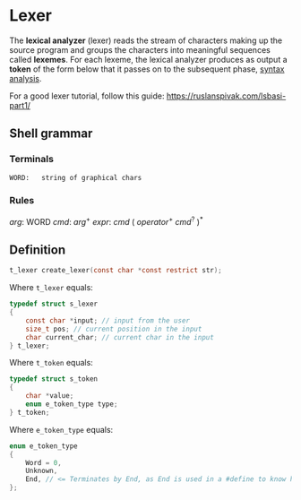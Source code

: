 # Lexer

The **lexical analyzer** (lexer) reads the stream of characters making up the source program and groups the characters into meaningful sequences called **lexemes**.
For each lexeme, the lexical analyzer produces as output a **token** of the form below that it passes on to the subsequent phase, [syntax analysis](../parser/README.md).

For a good lexer tutorial, follow this guide: https://ruslanspivak.com/lsbasi-part1/

## Shell grammar

### Terminals

```txt
WORD:	string of graphical chars
```

### Rules

_arg_: WORD
_cmd_: _arg_<sup>+</sup>
_expr_: _cmd_ ( _operator_<sup>+</sup> _cmd_<sup>?</sup> )<sup>\*</sup>

## Definition

```c
t_lexer create_lexer(const char *const restrict str);
```

Where `t_lexer` equals:

```c
typedef struct s_lexer
{
	const char *input; // input from the user
	size_t pos; // current position in the input
	char current_char; // current char in the input
} t_lexer;
```

Where `t_token` equals:

```c
typedef struct s_token
{
	char *value;
	enum e_token_type type;
} t_token;
```

Where `e_token_type` equals:

```c
enum e_token_type
{
	Word = 0,
	Unknown,
	End, // <= Terminates by End, as End is used in a #define to know how many types are defined
};
```

